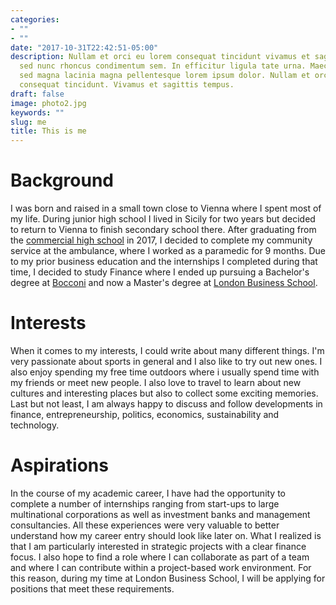 ```yaml
---
categories:
- ""
- ""
date: "2017-10-31T22:42:51-05:00"
description: Nullam et orci eu lorem consequat tincidunt vivamus et sagittis magna
  sed nunc rhoncus condimentum sem. In efficitur ligula tate urna. Maecenas massa
  sed magna lacinia magna pellentesque lorem ipsum dolor. Nullam et orci eu lorem
  consequat tincidunt. Vivamus et sagittis tempus.
draft: false
image: photo2.jpg
keywords: ""
slug: me
title: This is me
---
```


# Background
I was born and raised in a small town close to Vienna where I spent most of my life. During junior high school I lived in Sicily for two years but decided to return to Vienna to finish secondary school there. After graduating from the [commercial high school](https://floridsdorf.vbs.ac.at/) in 2017, I decided to complete my community service at the ambulance, where I worked as a paramedic for 9 months. Due to my prior business education and the internships I completed during that time, I decided to study Finance where I ended up pursuing a Bachelor's degree at [Bocconi](https://www.unibocconi.eu/wps/wcm/connect/Bocconi/SitoPubblico_EN/Navigation+Tree/Home/) and now a Master's degree at [London Business School](https://www.london.edu/).

# Interests
When it comes to my interests, I could write about many different things. I'm very passionate about sports in general and I also like to try out new ones. I also enjoy spending my free time outdoors where i usually spend time with my friends or meet new people. I also love to travel to learn about new cultures and interesting places but also to collect some exciting memories. Last but not least, I am always happy to discuss and follow developments in finance, entrepreneurship, politics, economics, sustainability and technology.

# Aspirations
In the course of my academic career, I have had the opportunity to complete a number of internships ranging from start-ups to large multinational corporations as well as investment banks and management consultancies. All these experiences were very valuable to better understand how my career entry should look like later on. What I realized is that I am particularly interested in strategic projects with a clear finance focus. I also hope to find a role where I can collaborate as part of a team and where I can contribute within a project-based work environment. For this reason, during my time at London Business School, I will be applying for positions that meet these requirements.




